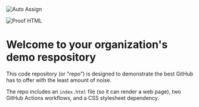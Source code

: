 ![Auto Assign](https://github.com/ProjetLabo1405/demo-repository/actions/workflows/auto-assign.yml/badge.svg)

![Proof HTML](https://github.com/ProjetLabo1405/demo-repository/actions/workflows/proof-html.yml/badge.svg)

# Welcome to your organization's demo respository
This code repository (or "repo") is designed to demonstrate the best GitHub has to offer with the least amount of noise.

The repo includes an `index.html` file (so it can render a web page), two GitHub Actions workflows, and a CSS stylesheet dependency.
